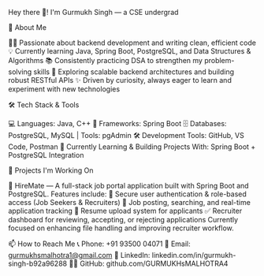  Hey there 👋! I'm Gurmukh Singh — a CSE undergrad

🚀 About Me

🧑‍💻 Passionate about backend development and writing clean, efficient code
💡 Currently learning Java, Spring Boot, PostgreSQL, and Data Structures & Algorithms
📚 Consistently practicing DSA to strengthen my problem-solving skills
🌱 Exploring scalable backend architectures and building robust RESTful APIs
✨ Driven by curiosity, always eager to learn and experiment with new technologies


🛠️ Tech Stack & Tools

💻 Languages: Java, C++
🌱 Frameworks: Spring Boot
🗄️ Databases: PostgreSQL, MySQL | Tools: pgAdmin
🛠️ Development Tools: GitHub, VS Code, Postman
🚧 Currently Learning & Building Projects With: Spring Boot + PostgreSQL Integration


📌 Projects I'm Working On

💼 HireMate — A full-stack job portal application built with Spring Boot and PostgreSQL.
Features include:
🔐 Secure user authentication & role-based access (Job Seekers & Recruiters)
📝 Job posting, searching, and real-time application tracking
📄 Resume upload system for applicants
✅ Recruiter dashboard for reviewing, accepting, or rejecting applications
Currently focused on enhancing file handling and improving recruiter workflow.


📫 How to Reach Me
📞 Phone: +91 93500 04071
📧 Email: gurmukhsmalhotra1@gmail.com
💼 LinkedIn: linkedin.com/in/gurmukh-singh-b92a96288
🧑‍💻 GitHub: github.com/GURMUKHsMALHOTRA4
